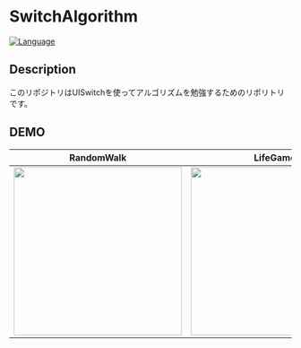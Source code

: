 # SwitchAlgorithm


[![Language](https://img.shields.io/badge/language-Swift%205.0-orange.svg)](https://swift.org)

## Description

このリポジトリはUISwitchを使ってアルゴリズムを勉強するためのリポリトリです。

## DEMO

| RandomWalk | LifeGame |
|:---:|:---:|
|<img src="https://user-images.githubusercontent.com/42649032/57463869-97ecbe80-72b6-11e9-829b-792a3de3d4e9.GIF" width="300">|<img src="https://user-images.githubusercontent.com/42649032/57463870-98855500-72b6-11e9-821f-43e622714711.GIF" width="300">|
